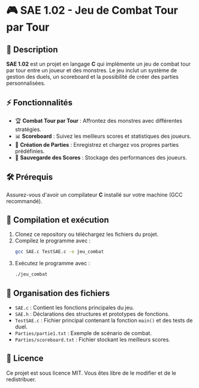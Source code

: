 # 🎮 SAE 1.02 - Jeu de Combat Tour par Tour

## 📜 Description

**SAE 1.02** est un projet en langage **C** qui implémente un jeu de combat tour par tour entre un joueur et des monstres. Le jeu inclut un système de gestion des duels, un scoreboard et la possibilité de créer des parties personnalisées.

## ⚡ Fonctionnalités

- 🏆 **Combat Tour par Tour** : Affrontez des monstres avec différentes stratégies.
- 📊 **Scoreboard** : Suivez les meilleurs scores et statistiques des joueurs.
- 📝 **Création de Parties** : Enregistrez et chargez vos propres parties prédéfinies.
- 📂 **Sauvegarde des Scores** : Stockage des performances des joueurs.

## 🛠️ Prérequis

Assurez-vous d'avoir un compilateur **C** installé sur votre machine (GCC recommandé).

## 🚀 Compilation et exécution

1. Clonez ce repository ou téléchargez les fichiers du projet.
2. Compilez le programme avec :
   ```sh
   gcc SAE.c TestSAE.c -o jeu_combat
   ```
3. Exécutez le programme avec :
   ```sh
   ./jeu_combat
   ```

## 📂 Organisation des fichiers

- `SAE.c` : Contient les fonctions principales du jeu.
- `SAE.h` : Déclarations des structures et prototypes de fonctions.
- `TestSAE.c` : Fichier principal contenant la fonction `main()` et des tests de duel.
- `Parties/partie1.txt` : Exemple de scénario de combat.
- `Parties/scoreboard.txt` : Fichier stockant les meilleurs scores.

## 📜 Licence

Ce projet est sous licence MIT. Vous êtes libre de le modifier et de le redistribuer.
